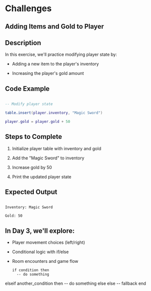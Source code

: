 # Challenges

## Adding Items and Gold to Player



## Description

In this exercise, we'll practice modifying player state by:

- Adding a new item to the player's inventory

- Increasing the player's gold amount



## Code Example

```lua

-- Modify player state

table.insert(player.inventory, "Magic Sword")

player.gold = player.gold + 50

```



## Steps to Complete

1. Initialize player table with inventory and gold

2. Add the "Magic Sword" to inventory

3. Increase gold by 50

4. Print the updated player state



## Expected Output

```

Inventory: Magic Sword

Gold: 50

```



## In Day 3, we'll explore:


- Player movement choices (left/right)

- Conditional logic with if/else

- Room encounters and game flow

  ```
  if condition then
    -- do something
elseif another_condition then
    -- do something else
else
    -- fallback
end
```

